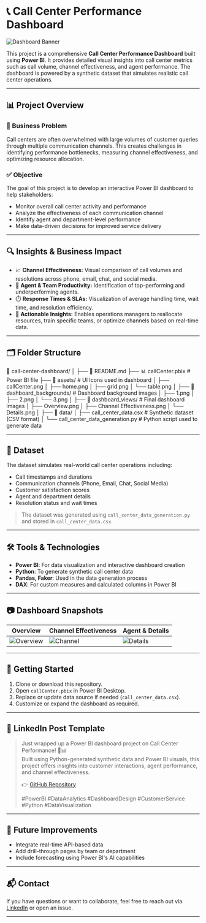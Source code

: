 # 📞 Call Center Performance Dashboard

![Dashboard Banner](assets/callCenter.png)

This project is a comprehensive **Call Center Performance Dashboard** built using **Power BI**. It provides detailed visual insights into call center metrics such as call volume, channel effectiveness, and agent performance. The dashboard is powered by a synthetic dataset that simulates realistic call center operations.

---

## 📊 Project Overview

### 🎯 Business Problem

Call centers are often overwhelmed with large volumes of customer queries through multiple communication channels. This creates challenges in identifying performance bottlenecks, measuring channel effectiveness, and optimizing resource allocation.

### ✅ Objective

The goal of this project is to develop an interactive Power BI dashboard to help stakeholders:

- Monitor overall call center activity and performance
- Analyze the effectiveness of each communication channel
- Identify agent and department-level performance
- Make data-driven decisions for improved service delivery

---

## 🔍 Insights & Business Impact

- 📈 **Channel Effectiveness:** Visual comparison of call volumes and resolutions across phone, email, chat, and social media.
- 👥 **Agent & Team Productivity:** Identification of top-performing and underperforming agents.
- ⏱️ **Response Times & SLAs:** Visualization of average handling time, wait time, and resolution efficiency.
- 🧠 **Actionable Insights:** Enables operations managers to reallocate resources, train specific teams, or optimize channels based on real-time data.

---

## 🗂️ Folder Structure

📁 call-center-dashboard/
│
├── 📄 README.md
├── 📊 callCenter.pbix # Power BI file
├── 📁 assets/ # UI Icons used in dashboard
│ ├── callCenter.png
│ ├── home.png
│ ├── grid.png
│ └── table.png
│
├── 📁 dashboard_backgrounds/ # Dashboard background images
│ ├── 1.png
│ ├── 2.png
│ └── 3.png
│
├── 📁 dashboard_views/ # Final dashboard images
│ ├── Overview.png
│ ├── Channel Effectiveness.png
│ └── Details.png
│
├── 📁 data/
│ ├── call_center_data.csx # Synthetic dataset (CSV format)
│ └── call_center_data_generation.py # Python script used to generate data


---

## 🧪 Dataset

The dataset simulates real-world call center operations including:

- Call timestamps and durations
- Communication channels (Phone, Email, Chat, Social Media)
- Customer satisfaction scores
- Agent and department details
- Resolution status and wait times

> The dataset was generated using `call_center_data_generation.py` and stored in `call_center_data.csx`.

---

## 🛠️ Tools & Technologies

- **Power BI**: For data visualization and interactive dashboard creation  
- **Python**: To generate synthetic call center data  
- **Pandas, Faker**: Used in the data generation process  
- **DAX**: For custom measures and calculated columns in Power BI  

---

## 📷 Dashboard Snapshots

| Overview | Channel Effectiveness | Agent & Details |
|---------|------------------------|-----------------|
| ![Overview](dashboard_views/Overview.png) | ![Channel](dashboard_views/Channel%20Effectiveness.png) | ![Details](dashboard_views/Details.png) |

---

## 🚀 Getting Started

1. Clone or download this repository.
2. Open `callCenter.pbix` in Power BI Desktop.
3. Replace or update data source if needed (`call_center_data.csx`).
4. Customize or expand the dashboard as required.

---

## 🔗 LinkedIn Post Template

> Just wrapped up a Power BI dashboard project on Call Center Performance! 🧠📊  
> Built using Python-generated synthetic data and Power BI visuals, this project offers insights into customer interactions, agent performance, and channel effectiveness.  
>  
> 👉 [GitHub Repository](#)  
>  
> #PowerBI #DataAnalytics #DashboardDesign #CustomerService #Python #DataVisualization

---

## 📌 Future Improvements

- Integrate real-time API-based data
- Add drill-through pages by team or department
- Include forecasting using Power BI's AI capabilities

---

## 📬 Contact

If you have questions or want to collaborate, feel free to reach out via [LinkedIn](#) or open an issue.

---


